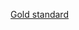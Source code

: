 [Gold standard](https://docs.google.com/spreadsheets/d/1ZxNovjFeHOc6vBhhdg6K49TpQd00Y9IiSu_A1pawrys/edit?pli=1&gid=0#gid=0)